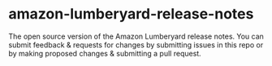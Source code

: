 # amazon-lumberyard-release-notes
The open source version of the Amazon Lumberyard release notes. You can submit feedback &amp; requests for changes by submitting issues in this repo or by making proposed changes &amp; submitting a pull request.
